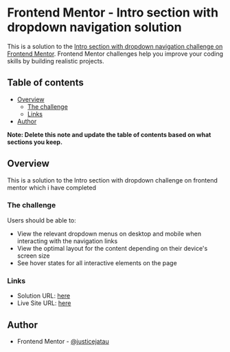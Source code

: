 # Frontend Mentor - Intro section with dropdown navigation solution

This is a solution to the [Intro section with dropdown navigation challenge on Frontend Mentor](https://www.frontendmentor.io/challenges/intro-section-with-dropdown-navigation-ryaPetHE5). Frontend Mentor challenges help you improve your coding skills by building realistic projects. 

## Table of contents

- [Overview](#overview)
  - [The challenge](#the-challenge)
  - [Links](#links)
- [Author](#author)

**Note: Delete this note and update the table of contents based on what sections you keep.**

## Overview
This is a solution to the Intro section with dropdown challenge on frontend mentor which i have completed

### The challenge

Users should be able to:

- View the relevant dropdown menus on desktop and mobile when interacting with the navigation links
- View the optimal layout for the content depending on their device's screen size
- See hover states for all interactive elements on the page

### Links

- Solution URL: [here](https://github.com/JusticeJatau/Intro-section-with-dropdown-navigation)
- Live Site URL: [here](https://justicejatau.github.io/Intro-section-with-dropdown-navigation/)

## Author

- Frontend Mentor - [@justicejatau](https://www.frontendmentor.io/profile/JusticeJatau)
